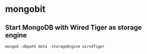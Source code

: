 # mongobit

## Start MongoDB with Wired Tiger as storage engine

```
mongod -dbpath data -storageEngine wiredTiger
```
